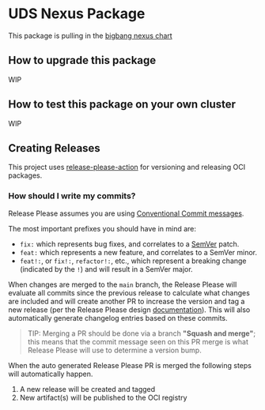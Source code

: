 # UDS Nexus Package

This package is pulling in the [bigbang nexus chart](https://repo1.dso.mil/big-bang/product/packages/nexus)

## How to upgrade this package

WIP

## How to test this package on your own cluster

WIP

## Creating Releases

This project uses [release-please-action](https://github.com/google-github-actions/release-please-action) for versioning and releasing OCI packages.

### How should I write my commits?

Release Please assumes you are using [Conventional Commit messages](https://www.conventionalcommits.org/).

The most important prefixes you should have in mind are:

- `fix:` which represents bug fixes, and correlates to a [SemVer](https://semver.org/)
  patch.
- `feat:` which represents a new feature, and correlates to a SemVer minor.
- `feat!:`,  or `fix!:`, `refactor!:`, etc., which represent a breaking change
  (indicated by the `!`) and will result in a SemVer major.

When changes are merged to the `main` branch, the Release Please will evaluate all commits since the previous release to calculate what changes are included and will create another PR to increase the version and tag a new release (per the Release Please design [documentation](https://github.com/googleapis/release-please/blob/main/docs/design.md#lifecycle-of-a-release)). This will also automatically generate changelog entries based on these commits.

> TIP: Merging a PR should be done via a branch **"Squash and merge"**; this means that the commit message seen on this PR merge is what Release Please will use to determine a version bump.

When the auto generated Release Please PR is merged the following steps will automatically happen.

1) A new release will be created and tagged
1) New artifact(s) will be published to the OCI registry
